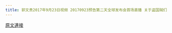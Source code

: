 ```yaml
---
title: 郭文贵2017年9月23日视频 20170923预告第二天全球发布会首场直播 关于盗国贼们的巨额财富私生子非法身份
---
```


[原文連接](https://gnews.org/ThreadView/53483535)



